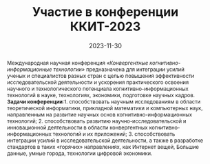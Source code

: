 ---
title: Участие в конференции ККИТ-2023

event: VIII Международная научная конференция «Конвергентные когнитивно-информационные технологии» (ККИТ 2023)
event_url: http://it-edu.oit.cmc.msu.ru/index.php/convergent/convergent2023

location: Московский государственный университет имени М.В. Ломоносова
address:
  street: Ленинские горы, МГУ имени М.В. Ломоносова, строение 52, 2-й учебный корпус, факультет Вычислительной Математики и Кибернетики
  city: Москва
  region: Москва
  postcode: '119991'
  country: Россия

summary: Участвовал в международной конференции с докладом по результатам проведённых исследований.
abstract: Международная научная конференция *«Конвергентные когнитивно-информационные технологии»* предназначена для интеграции усилий ученых и специалистов разных стран с целью повышения эффективности исследовательской деятельности и ускорения практического освоения научного и технологического потенциала когнитивно-информационных технологий в науке, технологиях, экономики, подготовке научных кадров. **Задачи конференции**:1. способствовать научным исследованиям в области теоретической информатики, прикладной математики и компьютерных наук, направленным на развитие научных основ когнитивно-информационных технологий; 2. способствовать развитию научно-исследовательской и инновационной деятельности в области конвергентных когнитивно-информационных технологий и их приложений; 3. способствовать интеграции усилий в исследовательской деятельности, а также в разработке стандартов в таких «горячих» направлениях, как Интернет вещей, Большие данные, умные города, технологии цифровой экономики.

# Talk start and end times.
#   End time can optionally be hidden by prefixing the line with `#`.
date: '2023-11-30'
date_end: '2023-12-02'
all_day: true

# Schedule page publish date (NOT talk date).
publishDate: '2017-01-01T00:00:00Z'

authors:
  - admin

tags: []

# Is this a featured talk? (true/false)
featured: false

image:
  filename: 'ccit-2023.jpg'
  caption: 'Логотип конференции CCIT-2023'
  focal_point: Right

design:
  # Default section spacing
  spacing: "6rem"
  background:
        color: black
        image:
          # Add your image background to `assets/media/`.
          filename: abstract-splashed-watercolor-textured-background.svg
          filters:
            brightness: 1.0
          size: cover
          position: center
          parallax: false


#links:
#  - icon: twitter
#    icon_pack: fab
#    name: Follow
#    url: https://twitter.com/georgecushen
#url_code: 'https://github.com'
#url_pdf: ''
#url_slides: 'https://slideshare.net'
#url_video: 'https://youtube.com'

# Markdown Slides (optional).
#   Associate this talk with Markdown slides.
#   Simply enter your slide deck's filename without extension.
#   E.g. `slides = "example-slides"` references `content/slides/example-slides.md`.
#   Otherwise, set `slides = ""`.
slides: ""

# Projects (optional).
#   Associate this post with one or more of your projects.
#   Simply enter your project's folder or file name without extension.
#   E.g. `projects = ["internal-project"]` references `content/project/deep-learning/index.md`.
#   Otherwise, set `projects = []`.
#projects:
#  - example


#{{% callout note %}}
#Click on the **Slides** button above to view the built-in slides feature.
#{{% /callout %}}

#Slides can be added in a few ways:

#- **Create** slides using Hugo Blox Builder's [_Slides_](https://docs.hugoblox.com/reference/content-types/) feature and link using `slides` parameter in the front matter of the talk file
#- **Upload** an existing slide deck to `static/` and link using `url_slides` parameter in the front matter of the talk file
#- **Embed** your slides (e.g. Google Slides) or presentation video on this page using [shortcodes](https://docs.hugoblox.com/reference/markdown/).

#Further event details, including [page elements](https://docs.hugoblox.com/reference/markdown/) such as image galleries, can be added to the body of this page.
---